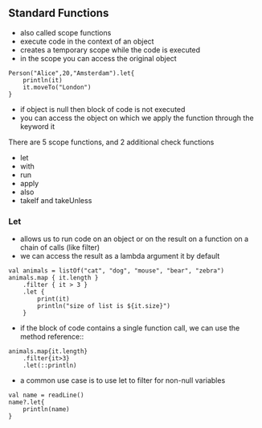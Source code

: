## Standard Functions

- also called scope functions
- execute code in the context of an object
- creates a temporary scope while the code is executed
- in the scope you can access the original object
```
Person("Alice",20,"Amsterdam").let{
    println(it)
    it.moveTo("London")
}
```
- if object is null then block of code is not executed
- you can access the object on which we apply the function through the keyword it

There are 5 scope functions, and 2 additional check functions
- let
- with
- run
- apply
- also
- takelf and takeUnless

### Let
- allows us to run code on an object or on the result on a function on a chain of calls (like filter)
- we can access the result as a lambda argument it by default
```
val animals = listOf("cat", "dog", "mouse", "bear", "zebra")
animals.map { it.length }
    .filter { it > 3 }
    .let {
        print(it)
        println("size of list is ${it.size}")
    }
```
- if the block of code contains a single function call, we can use the method reference::
```
animals.map{it.length}
    .filter{it>3}
    .let(::println)
``` 
- a common use case is to use let to filter for non-null variables
```
val name = readLine()
name?.let{
    println(name)
}
```